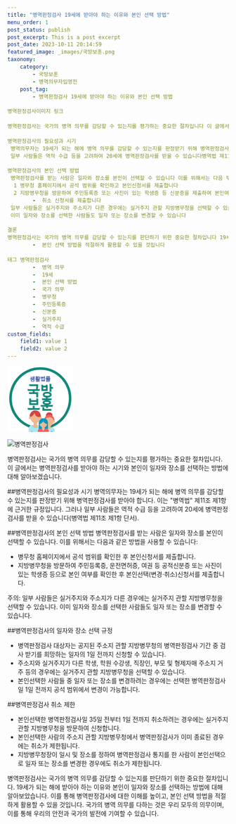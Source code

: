 ```yaml
---
title: "병역판정검사 19세에 받아야 하는 이유와 본인 선택 방법"
menu_order: 1
post_status: publish
post_excerpt: This is a post excerpt
post_date: 2023-10-11 20:14:59
featured_image: _images/국방보훈.png
taxonomy:
    category:
        - 국방보훈
        - 병역의무자입영전
    post_tag:
        - 병역판정검사 19세에 받아야 하는 이유와 본인 선택 방법

병역판정검사이미지 링크

병역판정검사는 국가의 병역 의무를 감당할 수 있는지를 평가하는 중요한 절차입니다 이 글에서는 병역판정검사를 받아야 하는 시기와 본인이 일자와 장소를 선택하는 방법에 대해 알아보겠습니다

병역판정검사의 필요성과 시기
 병역의무자는 19세가 되는 해에 병역 의무를 감당할 수 있는지를 판정받기 위해 병역판정검사를 받아야 합니다 이는 병역법 제11조 제1항에 근거한 규정입니다 
 일부 사람들은 역적 수급 등을 고려하여 20세에 병역판정검사를 받을 수 있습니다병역법 제11조 제1항 단서

병역판정검사의 본인 선택 방법
 병역판정검사를 받는 사람은 일자와 장소를 본인이 선택할 수 있습니다 이를 위해서는 다음 두 가지 방법을 사용할 수 있습니다
  1 병무청 홈페이지에서 공석 범위를 확인하고 본인신청서를 제출합니다
  2 지방병무청을 방문하여 주민등록증 또는 사진이 있는 학생증 등 신분증을 제출하여 본인여부를 확인한 후 본인선택 일자 및 장소 변경
        -  취소 신청서를 제출합니다
 일부 사람들은 실거주지와 주소지가 다른 경우에는 실거주지 관할 지방병무청을 선택할 수 있습니다
 이미 일자와 장소를 선택한 사람들도 일자 또는 장소를 변경할 수 있습니다

결론
병역판정검사는 국가의 병역 의무를 감당할 수 있는지를 판단하기 위한 중요한 절차입니다 19세가 되는 해에 받아야 하는 이유와 본인이 일자와 장소를 선택하는 방법에 대해 알아보았습니다 이를 통해 병역판정검사에 대한 이해를 높이고
        -  본인 선택 방법을 적절하게 활용할 수 있을 것입니다

태그 병역판정검사
        -  병역 의무
        -  19세
        -  본인 선택 방법
        -  국가 의무
        -  병무청
        -  주민등록증
        -  신분증
        -  실거주지
        -  역적 수급
custom_fields:
    field1: value 1
    field2: value 2
---
```


![국방보훈](/_images/국방보훈.png)

![병역판정검사](image.jpg)

병역판정검사는 국가의 병역 의무를 감당할 수 있는지를 평가하는 중요한 절차입니다. 이 글에서는 병역판정검사를 받아야 하는 시기와 본인이 일자와 장소를 선택하는 방법에 대해 알아보겠습니다.

##병역판정검사의 필요성과 시기
병역의무자는 19세가 되는 해에 병역 의무를 감당할 수 있는지를 판정받기 위해 병역판정검사를 받아야 합니다. 이는 "병역법" 제11조 제1항에 근거한 규정입니다. 그러나 일부 사람들은 역적 수급 등을 고려하여 20세에 병역판정검사를 받을 수 있습니다(병역법 제11조 제1항 단서).

##병역판정검사의 본인 선택 방법
병역판정검사를 받는 사람은 일자와 장소를 본인이 선택할 수 있습니다. 이를 위해서는 다음과 같은 방법을 사용할 수 있습니다:
- 병무청 홈페이지에서 공석 범위를 확인한 후 본인신청서를 제출합니다.
- 지방병무청을 방문하여 주민등록증, 운전면허증, 여권 등 공적신분증 또는 사진이 있는 학생증 등으로 본인 여부를 확인한 후 본인선택(변경·취소)신청서를 제출합니다.

주의: 일부 사람들은 실거주지와 주소지가 다른 경우에는 실거주지 관할 지방병무청을 선택할 수 있습니다. 이미 일자와 장소를 선택한 사람들도 일자 또는 장소를 변경할 수 있습니다.

##병역판정검사의 일자와 장소 선택 규정
- 병역판정검사 대상자는 공지된 주소지 관할 지방병무청의 병역판정검사 기간 중 검사 받기를 희망하는 일자의 1일 전까지 신청할 수 있습니다.
- 주소지와 실거주지가 다른 학생, 학원 수강생, 직장인, 부모 및 형제자매 주소지 거주 등의 경우에는 실거주지 관할 지방병무청을 선택할 수 있습니다.
- 본인선택한 사람들 중 일자 또는 장소를 변경하려는 경우에는 선택한 병역판정검사일 1일 전까지 공석 범위에서 변경이 가능합니다.

##병역판정검사 취소 제한
- 본인선택한 병역판정검사일 35일 전부터 1일 전까지 취소하려는 경우에는 실거주지 관할 지방병무청을 방문하여 신청합니다.
- 본인선택한 사람의 주소지 관할 지방병무청에서 병역판정검사가 이미 종료된 경우에는 취소가 제한됩니다.
- 지방병무청장이 일시 및 장소를 정하여 병역판정검사 통지를 한 사람이 본인선택으로 일자 또는 장소를 변경한 경우에도 취소가 제한됩니다.

병역판정검사는 국가의 병역 의무를 감당할 수 있는지를 판단하기 위한 중요한 절차입니다. 19세가 되는 해에 받아야 하는 이유와 본인이 일자와 장소를 선택하는 방법에 대해 알아보았습니다. 이를 통해 병역판정검사에 대한 이해를 높이고, 본인 선택 방법을 적절하게 활용할 수 있을 것입니다. 국가의 병역 의무를 다하는 것은 우리 모두의 의무이며, 이를 통해 우리의 안전과 국가의 발전에 기여할 수 있습니다.
